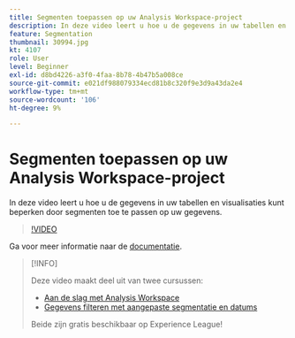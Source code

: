 ```yaml
---
title: Segmenten toepassen op uw Analysis Workspace-project
description: In deze video leert u hoe u de gegevens in uw tabellen en visualisaties kunt beperken door segmenten toe te passen op uw gegevens.
feature: Segmentation
thumbnail: 30994.jpg
kt: 4107
role: User
level: Beginner
exl-id: d8bd4226-a3f0-4faa-8b78-4b47b5a008ce
source-git-commit: e021df988079334ecd81b8c320f9e3d9a43da2e4
workflow-type: tm+mt
source-wordcount: '106'
ht-degree: 9%

---
```


# Segmenten toepassen op uw Analysis Workspace-project

In deze video leert u hoe u de gegevens in uw tabellen en visualisaties kunt beperken door segmenten toe te passen op uw gegevens.

>[!VIDEO](https://video.tv.adobe.com/v/30994/?quality=12)

Ga voor meer informatie naar de [documentatie](https://experienceleague.adobe.com/docs/analytics/components/segmentation/segmentation-workflow/t-seg-apply.html).

>[!INFO]
>
> Deze video maakt deel uit van twee cursussen:
> * [Aan de slag met Analysis Workspace](https://experienceleague.adobe.com/?recommended=Analytics-U-1-2020.1.workspace)
> * [Gegevens filteren met aangepaste segmentatie en datums](https://experienceleague.adobe.com/?recommended=Analytics-U-1-2021.1.filterdata)
>
> Beide zijn gratis beschikbaar op Experience League!

